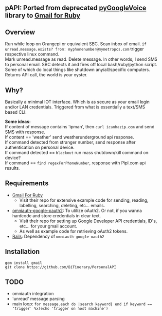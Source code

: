 ## pAPI: Ported from deprecated [pyGoogleVoice](https://pypi.python.org/pypi/pygooglevoice/0.5) library to [Gmail for Ruby](https://github.com/gmailgem/gmail)  

## Overview
Run while loop on Orangepi or equivalent SBC. Scan inbox of email. `if unread.message.exists? from: myphonenumber@mymetropcs.com` trigger respective linux command.  
Mark unread.message as read. Delete message. In other words, I send SMS to personal email. SBC detects it and fires off local bash/ruby/python script.  
Some of which do local things like shutdown any/all/specific computers. Returns API call, the world is your oyster.

## Why?
Basically a minimal IOT interface.
Which is as secure as your email login and/or LAN credentials. Triggered from what is essentially a text/SMS based CLI.

**Some ideas:**  
If content of message contains 'ipman', then `curl icanhazip.com` and send SMS with response.  
If content == 'weather' send weatherunderground api response.  
If command detected from stranger number, send response after authentication on personal device.  
If command detected == `blackout` run mass shutdown/kill command on device?  
If command == `find regexForPhoneNumber`, response with Pipl.com api results.  
  
## Requirements
* [Gmail For Ruby](https://github.com/gmailgem/gmail)  
	* Visit their repo for extensive example code for sending, reading, labelling, searching, deleting, etc... emails.
* [omniauth-google-oauth2](https://github.com/zquestz/omniauth-google-oauth2): To utilize oAuth2. Or not, if you wanna hardcode and store credentials in clear text.  
	* Visit their repo for setting up Google Developer API credentials, ID's, etc... for your gmail account.  
	* As well as example code for retrieving oAuth2 tokens.  
* [Rails](http://railsinstaller.org/en): Dependency of `omniauth-google-oauth2`  
  
## Installation  
`gem install gmail`  
`git clone https://github.com/BiTinerary/PersonalAPI`

## TODO
* omniauth integration
* 'unread' message parsing
* main loop: `for message.each do |search keyword| end if keyword == 'trigger' %x(echo 'trigger on host machine')`


